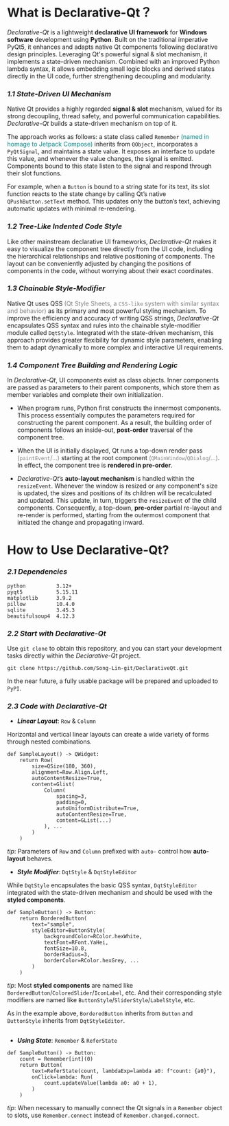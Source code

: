 # What is Declarative-Qt？

*Declarative-Qt* is a lightweight **declarative UI framework** for **Windows software** development using **Python**.
Built on the traditional imperative PyQt5, it enhances and adapts native Qt components following declarative design
principles.
Leveraging Qt's powerful signal & slot mechanism, it implements a state-driven mechanism.
Combined with an improved Python lambda syntax, it allows embedding small logic blocks and derived states directly in
the UI code, further strengthening decoupling and modularity.

### ***1.1 State-Driven UI Mechanism***

Native Qt provides a highly regarded **signal & slot** mechanism,
valued for its strong decoupling, thread safety, and powerful communication capabilities.
*Declarative-Qt* builds a state-driven mechanism on top of it.

The approach works as follows: a state class called `Remember`
<span style="color:darkcyan">(named in homage to Jetpack Compose)</span>
inherits from `QObject`, incorporates a `PyQtSignal`, and maintains a state value.
It exposes an interface to update this value, and whenever the value changes, the signal is emitted.
Components bound to this state listen to the signal and respond through their slot functions.

For example, when a `Button` is bound to a string state for its text,
its slot function reacts to the state change by calling Qt’s native `QPushButton.setText` method.
This updates only the button’s text, achieving automatic updates with minimal re-rendering.

### ***1.2 Tree-Like Indented Code Style***

Like other mainstream declarative UI frameworks,
*Declarative-Qt* makes it easy to visualize the component tree directly from the UI code,
including the hierarchical relationships and relative positioning of components.
The layout can be conveniently adjusted by changing the positions of components in the code,
without worrying about their exact coordinates.

### ***1.3 Chainable Style-Modifier***

Native Qt uses QSS
<span style="color:grey">(Qt Style Sheets, a `CSS-like` system with similar syntax and behavior)</span>
as its primary and most powerful styling mechanism.
To improve the efficiency and accuracy of writing QSS strings,
*Declarative-Qt* encapsulates QSS syntax and rules into the chainable style-modifier module called `DqtStyle`.
Integrated with the state-driven mechanism,
this approach provides greater flexibility for dynamic style parameters,
enabling them to adapt dynamically to more complex and interactive UI requirements.

### ***1.4 Component Tree Building and Rendering Logic***

In *Declarative-Qt*, UI components exist as class objects.
Inner components are passed as parameters to their parent components, which store them as member variables and complete
their own initialization.

- When program runs, Python first constructs the innermost components.
  This process essentially computes the parameters required for constructing the parent component.
  As a result, the building order of components follows an inside-out, **post-order** traversal of the component tree.

- When the UI is initially displayed, Qt runs a top-down render pass
  <span style="color:grey">(`paintEvent`/...)</span> starting at the root component
  <span style="color:grey">(`QMainWindow`/`QDialog`/...)</span>.
  In effect, the component tree is **rendered in pre-order**.

- *Declarative-Qt*’s **auto-layout mechanism** is handled within the `resizeEvent`.
  Whenever the window is resized or any component's size is updated,
  the sizes and positions of its children will be recalculated and updated.
  This update, in turn, triggers the `resizeEvent` of the child components.
  Consequently, a top-down, **pre-order** partial re-layout and re-render is performed,
  starting from the outermost component that initiated the change and propagating inward.

# How to Use Declarative-Qt?

### ***2.1 Dependencies***

```text
python          3.12+
pyqt5           5.15.11
matplotlib      3.9.2
pillow          10.4.0
sqlite          3.45.3
beautifulsoup4  4.12.3
```

### ***2.2 Start with Declarative-Qt***

Use `git clone` to obtain this repository, and you can start your development tasks directly within the *Declarative-Qt*
project.

```commandline
git clone https://github.com/Song-Lin-git/DeclarativeQt.git
```

In the near future, a fully usable package will be prepared and uploaded to `PyPI`.

### ***2.3 Code with Declarative-Qt***

- ***Linear Layout***: `Row` & `Column`

Horizontal and vertical linear layouts can create a wide variety of forms through nested combinations.

```text
def SampleLayout() -> QWidget:
    return Row(
        size=QSize(180, 360),
        alignment=Row.Align.Left,
        autoContentResize=True,
        content=Glist(
            Column(
                spacing=3,
                padding=0,
                autoUniformDistribute=True,
                autoContentResize=True,
                content=GList(...)
            ), ...
        )
    )
```

*tip*: Parameters of `Row` and `Column` prefixed with `auto-` control how **auto-layout** behaves.

- ***Style Modifier***: `DqtStyle` & `DqtStyleEditor`

While `DqtStyle` encapsulates the basic QSS syntax, `DqtStyleEditor` integrated with the state-driven mechanism
and should be used with the **styled components**.

```text
def SampleButton() -> Button:
    return BorderedButton(
        text="sample",
        styleEditor=ButtonStyle(
            backgroundColor=RColor.hexWhite,
            textFont=RFont.YaHei,
            fontSize=10.8,
            borderRadius=3,
            borderColor=RColor.hexGrey, ...
        )
    )
```

*tip*: Most **styled components** are named like `BorderedButton`/`ColoredSlider`/`IconLabel`, etc.
And their corresponding style modifiers are named like `ButtonStyle`/`SliderStyle`/`LabelStyle`, etc.

As in the example above, `BorderedButton` inherits from `Button` and `ButtonStyle` inherits from `DqtStyleEditor`.

<div><img src="https://placehold.co/5000x1/dddddd/dddddd" height="1"></div>

<div></div>

- ***Using State***: `Remember` & `ReferState`

```text
def SampleButton() -> Button:
    count = Remember[int](0)
    return Button(
        text=ReferState(count, lambdaExp=lambda a0: f"count: {a0}"),
        onClick=lambda: Run(
            count.updateValue(lambda a0: a0 + 1),
        )
    )
```

*tip*: When necessary to manually connect the Qt signals in a `Remember` object to slots,
use `Remember.connect` instead of `Remember.changed.connect`.
